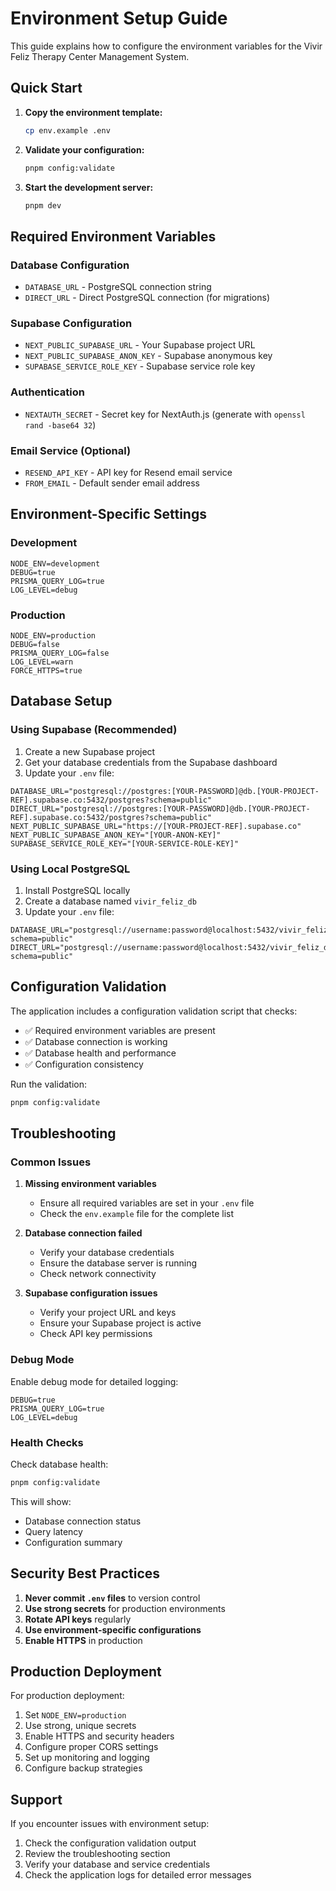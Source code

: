 # Environment Setup Guide

This guide explains how to configure the environment variables for the Vivir Feliz Therapy Center Management System.

## Quick Start

1. **Copy the environment template:**
   ```bash
   cp env.example .env
   ```

2. **Validate your configuration:**
   ```bash
   pnpm config:validate
   ```

3. **Start the development server:**
   ```bash
   pnpm dev
   ```

## Required Environment Variables

### Database Configuration
- `DATABASE_URL` - PostgreSQL connection string
- `DIRECT_URL` - Direct PostgreSQL connection (for migrations)

### Supabase Configuration
- `NEXT_PUBLIC_SUPABASE_URL` - Your Supabase project URL
- `NEXT_PUBLIC_SUPABASE_ANON_KEY` - Supabase anonymous key
- `SUPABASE_SERVICE_ROLE_KEY` - Supabase service role key

### Authentication
- `NEXTAUTH_SECRET` - Secret key for NextAuth.js (generate with `openssl rand -base64 32`)

### Email Service (Optional)
- `RESEND_API_KEY` - API key for Resend email service
- `FROM_EMAIL` - Default sender email address

## Environment-Specific Settings

### Development
```env
NODE_ENV=development
DEBUG=true
PRISMA_QUERY_LOG=true
LOG_LEVEL=debug
```

### Production
```env
NODE_ENV=production
DEBUG=false
PRISMA_QUERY_LOG=false
LOG_LEVEL=warn
FORCE_HTTPS=true
```

## Database Setup

### Using Supabase (Recommended)

1. Create a new Supabase project
2. Get your database credentials from the Supabase dashboard
3. Update your `.env` file:

```env
DATABASE_URL="postgresql://postgres:[YOUR-PASSWORD]@db.[YOUR-PROJECT-REF].supabase.co:5432/postgres?schema=public"
DIRECT_URL="postgresql://postgres:[YOUR-PASSWORD]@db.[YOUR-PROJECT-REF].supabase.co:5432/postgres?schema=public"
NEXT_PUBLIC_SUPABASE_URL="https://[YOUR-PROJECT-REF].supabase.co"
NEXT_PUBLIC_SUPABASE_ANON_KEY="[YOUR-ANON-KEY]"
SUPABASE_SERVICE_ROLE_KEY="[YOUR-SERVICE-ROLE-KEY]"
```

### Using Local PostgreSQL

1. Install PostgreSQL locally
2. Create a database named `vivir_feliz_db`
3. Update your `.env` file:

```env
DATABASE_URL="postgresql://username:password@localhost:5432/vivir_feliz_db?schema=public"
DIRECT_URL="postgresql://username:password@localhost:5432/vivir_feliz_db?schema=public"
```

## Configuration Validation

The application includes a configuration validation script that checks:

- ✅ Required environment variables are present
- ✅ Database connection is working
- ✅ Database health and performance
- ✅ Configuration consistency

Run the validation:
```bash
pnpm config:validate
```

## Troubleshooting

### Common Issues

1. **Missing environment variables**
   - Ensure all required variables are set in your `.env` file
   - Check the `env.example` file for the complete list

2. **Database connection failed**
   - Verify your database credentials
   - Ensure the database server is running
   - Check network connectivity

3. **Supabase configuration issues**
   - Verify your project URL and keys
   - Ensure your Supabase project is active
   - Check API key permissions

### Debug Mode

Enable debug mode for detailed logging:
```env
DEBUG=true
PRISMA_QUERY_LOG=true
LOG_LEVEL=debug
```

### Health Checks

Check database health:
```bash
pnpm config:validate
```

This will show:
- Database connection status
- Query latency
- Configuration summary

## Security Best Practices

1. **Never commit `.env` files** to version control
2. **Use strong secrets** for production environments
3. **Rotate API keys** regularly
4. **Use environment-specific configurations**
5. **Enable HTTPS** in production

## Production Deployment

For production deployment:

1. Set `NODE_ENV=production`
2. Use strong, unique secrets
3. Enable HTTPS and security headers
4. Configure proper CORS settings
5. Set up monitoring and logging
6. Configure backup strategies

## Support

If you encounter issues with environment setup:

1. Check the configuration validation output
2. Review the troubleshooting section
3. Verify your database and service credentials
4. Check the application logs for detailed error messages
